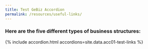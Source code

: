 ```yaml
---
title: Test GeBiz Accordion
permalink: /resources/useful-links/
---
```


### Here are the five different types of business structures:

{% include accordion.html accordions=site.data.acc01-test-links %}

